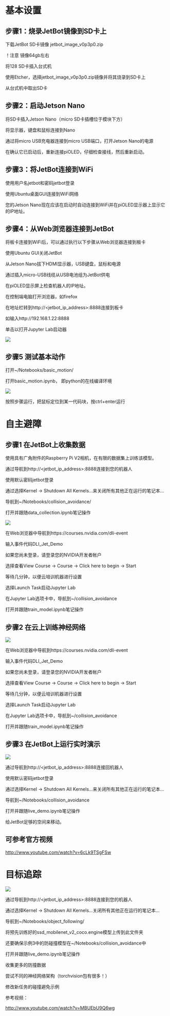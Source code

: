 # 基本设置

## 步骤1：烧录JetBot镜像到SD卡上

下载JetBot SD卡镜像 jetbot_image_v0p3p0.zip

！注意 镜像64gb左右

将128 SD卡插入台式机

使用Etcher，选择jetbot_image_v0p3p0.zip镜像并将其烧录到SD卡上

从台式机中取出SD卡

## 步骤2：启动Jetson Nano

将SD卡插入Jetson Nano（micro SD卡插槽位于模块下方）

将显示器，键盘和鼠标连接到Nano

通过将micro USB充电器连接到micro USB端口，打开Jetson Nano的电源

在确认它已启动后，重新连接piOLED，仔细检查接线，然后重新启动。

## 步骤3：将JetBot连接到WiFi

使用用户名jetbot和密码jetbot登录

使用Ubuntu桌面GUI连接到WiFi网络

您的Jetson Nano现在应该在启动时自动连接到WiFi并在piOLED显示器上显示它的IP地址。

## 步骤4：从Web浏览器连接到JetBot


将板卡连接到WiFi后，可以通过执行以下步骤从Web浏览器连接到板卡

使用Ubuntu GUI关闭JetBot

从Jetson Nano拔下HDMI显示器，USB键盘，鼠标和电源

通过插入micro-USB线缆从USB电池组为JetBot供电

在piOLED显示屏上检查机器人的IP地址。

在控制端电脑打开浏览器，如firefox

在地址栏转到http://<jetbot_ip_address>:8888连接到板卡

如输入http://192.168.1.22:8888

单击以打开Jupyter Lab启动器

![](http://images.ncnynl.com/ros/2019/JL01_Basic-Motion.png) 

## 步骤5 测试基本动作

打开~/Notebooks/basic_motion/

打开basic_motion.ipynb， 即python的在线编译环境

![](http://images.ncnynl.com/ros/2019/JL01_Basic-Motion.png) 

按照步骤运行，把鼠标定位到某一代码块，按ctrl+enter运行

# 自主避障

## 步骤1 在JetBot上收集数据

使用具有广角附件的Raspberry Pi V2相机，在有限的数据集上训练该模型。

通过导航到http://<jetbot_ip_address>:8888连接到您的机器人

使用默认密码jetbot登录

通过选择Kernel -> Shutdown All Kernels...来关闭所有其他正在运行的笔记本...

导航到~/Notebooks/collision_avoidance/

打开并跟随data_collection.ipynb笔记操作

![](http://images.ncnynl.com/ros/2019/JL03a_Data-Collection.png)

在Web浏览器中导航到https://courses.nvidia.com/dli-event

输入事件代码DLI_Jet_Demo

如果您尚未登录，请登录您的NVIDIA开发者帐户

选择查看View Course -> Course -> Click here to begin -> Start

等待几分钟，以便云培训机器进行设置

选择Launch Task启动Jupyter Lab

在Jupyter Lab选项卡中，导航到~/collision_avoidance

打开并跟随train_model.ipynb笔记操作

## 步骤2 在云上训练神经网络

![](http://images.ncnynl.com/ros/2019/JL03b_Training.png)

在Web浏览器中导航到https://courses.nvidia.com/dli-event

输入事件代码DLI_Jet_Demo

如果您尚未登录，请登录您的NVIDIA开发者帐户

选择查看View Course -> Course -> Click here to begin -> Start

等待几分钟，以便云培训机器进行设置

选择Launch Task启动Jupyter Lab

在Jupyter Lab选项卡中，导航到~/collision_avoidance

打开并跟随train_model.ipynb笔记操作

## 步骤3 在JetBot上运行实时演示

![](http://images.ncnynl.com/ros/2019/JL03c_Live-demo.png)

通过导航到http://<jetbot_ip_address>:8888连接回机器人

使用默认密码jetbot登录

通过选择Kernel -> Shutdown All Kernels...来关闭所有其他正在运行的笔记本...

导航到~/Notebooks/collision_avoidance

打开并跟随live_demo.ipynb笔记操作

给JetBot足够的空间来移动。

## 可参考官方视频

http://www.youtube.com/watch?v=6cLk9TSgFSw

# 目标追踪

![](http://images.ncnynl.com/ros/2019/JL04_Object-Following.png)

通过导航到http://<jetbot_ip_address>:8888连接到您的机器人

通过选择Kernel -> Shutdown All Kernels...关闭所有其他正在运行的笔记本...

导航到~/Notebooks/object_following/

将预先训练好的ssd_mobilenet_v2_coco.engine模型上传到此文件夹

还要确保示例3中的防碰撞模型在~/Notebooks/collision_avoidance中

打开并跟随live_demo.ipynb笔记操作

收集更多的防撞数据

尝试不同的神经网络架构（torchvision包有很多！）

修改新任务的碰撞避免示例

参考视频：

http://www.youtube.com/watch?v=MBUEbU9Q6wg

